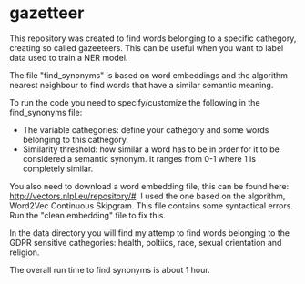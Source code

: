 # gazetteer

This repository was created to find words belonging to a specific cathegory, creating so called gazeeteers. This can be useful when you want to label data used to train a NER model.

The file "find_synonyms" is based on word embeddings and the algorithm nearest neighbour to find words that have a similar semantic meaning.

To run the code you need to specify/customize the following in the find_synonyms file:
- The variable cathegories: define your cathegory and some words belonging to this cathegory.
- Similarity threshold: how similar a word has to be in order for it to be considered a semantic synonym. It ranges from 0-1 where 1 is completely similar.

You also need to download a word embedding file, this can be found here:
http://vectors.nlpl.eu/repository/#. I used the one based on the algorithm, Word2Vec Continuous Skipgram.
This file contains some syntactical errors. Run the "clean embedding" file to fix this. 

In the data directory you will find my attemp to find words belonging to the GDPR sensitive cathegories: health, poltiics, race, sexual orientation and religion.


The overall run time to find synonyms is about 1 hour.
